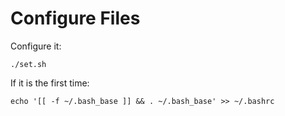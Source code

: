 Configure Files
====

Configure it:

`./set.sh`

If it is the first time:

`echo '[[ -f ~/.bash_base ]] && . ~/.bash_base' >> ~/.bashrc`
